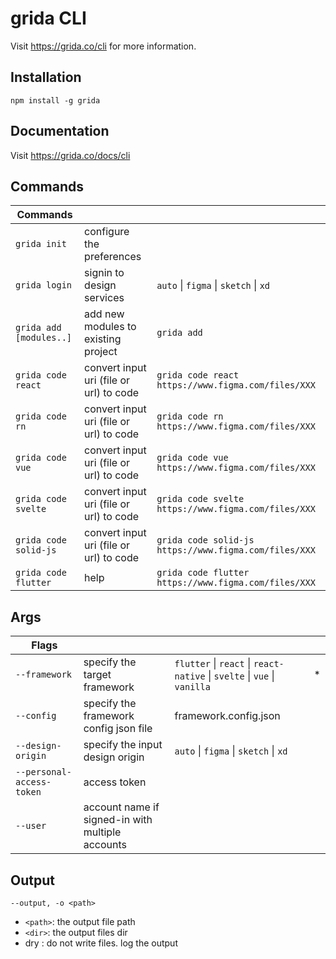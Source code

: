 # grida CLI

Visit https://grida.co/cli for more information.

## Installation

```
npm install -g grida
```

## Documentation

Visit https://grida.co/docs/cli

## Commands

| Commands                |                                         |                                                       |
| ----------------------- | --------------------------------------- | ----------------------------------------------------- |
| `grida init`            | configure the preferences               |                                                       |
| `grida login`           | signin to design services               | `auto` \| `figma` \| `sketch` \| `xd`                 |
| `grida add [modules..]` | add new modules to existing project     | `grida add`                                           |
| `grida code react`      | convert input uri (file or url) to code | `grida code react https://www.figma.com/files/XXX`    |
| `grida code rn`         | convert input uri (file or url) to code | `grida code rn https://www.figma.com/files/XXX`       |
| `grida code vue`        | convert input uri (file or url) to code | `grida code vue https://www.figma.com/files/XXX`      |
| `grida code svelte`     | convert input uri (file or url) to code | `grida code svelte https://www.figma.com/files/XXX`   |
| `grida code solid-js`   | convert input uri (file or url) to code | `grida code solid-js https://www.figma.com/files/XXX` |
| `grida code flutter`    | help                                    | `grida code flutter https://www.figma.com/files/XXX`  |

## Args

| Flags                     |                                                  |                                                                          |     |
| ------------------------- | ------------------------------------------------ | ------------------------------------------------------------------------ | --- |
| `--framework`             | specify the target framework                     | `flutter` \| `react` \| `react-native` \| `svelte` \| `vue` \| `vanilla` | \*  |
| `--config`                | specify the framework config json file           | framework.config.json                                                    |     |
| `--design-origin`         | specify the input design origin                  | `auto` \| `figma` \| `sketch` \| `xd`                                    |     |
| `--personal-access-token` | access token                                     |                                                                          |     |
| `--user`                  | account name if signed-in with multiple accounts |

## Output

`--output, -o <path>`

- `<path>`: the output file path
- `<dir>`: the output files dir
- dry : do not write files. log the output

